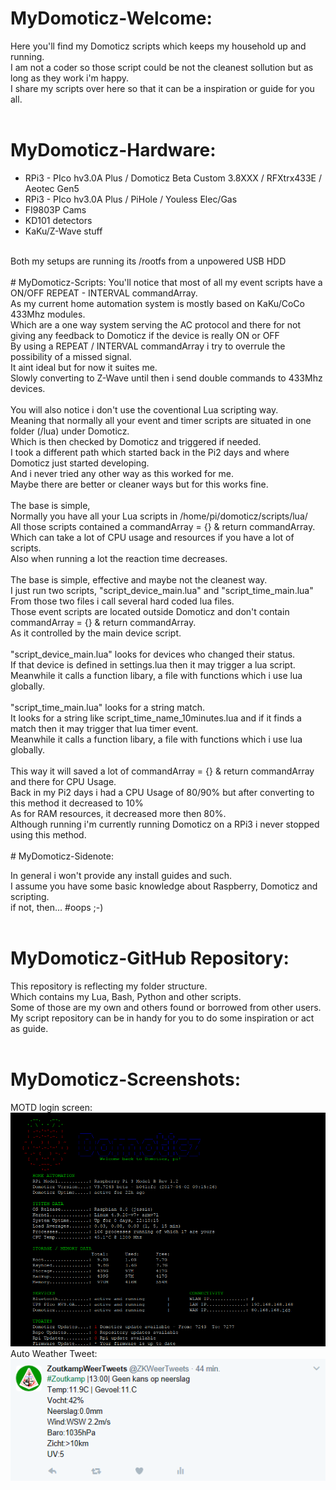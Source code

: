 # MyDomoticz-Welcome:
Here you'll find my Domoticz scripts which keeps my household up and running.<br />
I am not a coder so those script could be not the cleanest sollution but as long as they work i'm happy.<br />
I share my scripts over here so that it can be a inspiration or guide for you all.<br />
<br />
# MyDomoticz-Hardware:
- RPi3 - PIco hv3.0A Plus / Domoticz Beta Custom 3.8XXX / RFXtrx433E / Aeotec Gen5<br /> 
- RPi3 - PIco hv3.0A Plus / PiHole / Youless Elec/Gas<br /> 
- FI9803P Cams<br /> 
- KD101 detectors<br /> 
- KaKu/Z-Wave stuff<br />
<br />
Both my setups are running its /rootfs from a unpowered USB HDD<br />
<br />
# MyDomoticz-Scripts:
You'll notice that most of all my event scripts have a ON/OFF REPEAT - INTERVAL commandArray.<br />
As my current home automation system is mostly based on KaKu/CoCo 433Mhz modules.<br />
Which are a one way system serving the AC protocol and there for not giving any feedback to Domoticz if the device is really ON or OFF<br />
By using a REPEAT / INTERVAL commandArray i try to overrule the possibility of a missed signal.<br />
It aint ideal but for now it suites me.<br />
Slowly converting to Z-Wave until then i send double commands to 433Mhz devices.<br />
<br />
You will also notice i don't use the coventional Lua scripting way.<br />
Meaning that normally all your event and timer scripts are situated in one folder (/lua) under Domoticz.<br />
Which is then checked by Domoticz and triggered if needed.<br />
I took a different path which started back in the Pi2 days and where Domoticz just started developing.<br />
And i never tried any other way as this worked for me.<br />
Maybe there are better or cleaner ways but for this works fine.<br />
<br />
The base is simple,<br />
Normally you have all your Lua scripts in /home/pi/domoticz/scripts/lua/<br />
All those scripts contained a commandArray = {} & return commandArray.<br />
Which can take a lot of CPU usage and resources if you have a lot of scripts.<br />
Also when running a lot the reaction time decreases.<br />
<br />
The base is simple, effective and maybe not the cleanest way.<br />
I just run two scripts, "script_device_main.lua" and "script_time_main.lua"<br />
From those two files i call several hard coded lua files.<br />
Those event scripts are located outside Domoticz and don't contain commandArray = {} & return commandArray.<br />
As it controlled by the main device script.<br />
<br />
"script_device_main.lua" looks for devices who changed their status.<br />
If that device is defined in settings.lua then it may trigger a lua script.<br />
Meanwhile it calls a function libary, a file with functions which i use lua globally.<br />
<br />
"script_time_main.lua" looks for a string match.<br />
It looks for a string like script_time_name_10minutes.lua and if it finds a match then it may trigger that lua timer event.<br />
Meanwhile it calls a function libary, a file with functions which i use lua globally.<br />
<br />
This way it will saved a lot of commandArray = {} & return commandArray and there for CPU Usage.<br />
Back in my Pi2 days i had a CPU Usage of 80/90% but after converting to this method it decreased to 10%<br />
As for RAM resources, it decreased more then 80%.<br />
Although running i'm currently running Domoticz on a RPi3 i never stopped using this method.<br />
<br />
# MyDomoticz-Sidenote:

In general i won't provide any install guides and such.<br />
I assume you have some basic knowledge about Raspberry, Domoticz and scripting.<br />
if not, then... #oops ;-)<br />
<br />
# MyDomoticz-GitHub Repository:
This repository is reflecting my folder structure.<br />
Which contains my Lua, Bash, Python and other scripts.<br />
Some of those are my own and others found or borrowed from other users.<br />
My script repository can be in handy for you to do some inspiration or act as guide.<br />
<br />
# MyDomoticz-Screenshots:

MOTD login screen:<br />
![alt text](screenshots/motd.png "motd")
<br />
Auto Weather Tweet:<br />
![alt text](screenshots/tweet.png "tweet")

